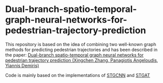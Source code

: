 # Dual-branch-spatio-temporal-graph-neural-networks-for-pedestrian-trajectory-prediction
This repository is based on the idea of combining two well-known graph methods for predicting pedestrian trajectories and has been described in the paper: [Dual-branch spatio-temporal graph neural networks for pedestrian trajectory prediction (Xingchen Zhang, Panagiotis Angeloudis, Yiannis Demiris)](https://pdf.sciencedirectassets.com/272206/1-s2.0-S0031320323X00065/1-s2.0-S0031320323003345/main.pdf?X-Amz-Security-Token=IQoJb3JpZ2luX2VjEAwaCXVzLWVhc3QtMSJHMEUCIQC3Gl32O6yJLcLCZ48IAjjPeqI2wixP9xFt9CCrtV3aDQIgZRkdheTdrDLofbQSuugSzpYodxUO37akrl0aXM4VIQQqvAUIlf%2F%2F%2F%2F%2F%2F%2F%2F%2F%2FARAFGgwwNTkwMDM1NDY4NjUiDF5bJih%2B%2BdeFiEhuYiqQBWn9En%2BsB0bgYjGfAyTj%2BBdhaoO2H%2FAUglYG9xr0joHYLfikR3CGPMlw7elVvxItF95E9NTHLVCAehoewj3ZAc4Hevn%2BkLJUN14RpqEMie5HUKTQbuT%2BNHnGoztirxP%2FOdWog23qpnWvzfQrfyZ61brhbfme%2FKGAkadN8fr4wWDF5XF7mU4JoPRhC48Dt4A0uIXUuQXYcKG8JqwFI0335MBAKds38y7yUwZbbtjO0LruvVA6pzK06bQ89CEG4LB8yimJoDiykNHpoZKGPPj0rxulnsVIF2boKi69QOUy%2BNjtKeTA9RDHr77V3v1kqUJw8KiMaCwMV1FD1ny78RL4YfeUB6nyD8ND2%2F20%2Bleujg2h%2F9ojtKqbGND%2BjUKSwKQhPKStje7JPUMG2MZ48DDjjmEGVcj%2Fq7URdrBcq3iUjEnzN3N3V141DENBP8j6IA2%2FxLGTkyTXEDni3%2FmG%2BrdbpI7SEHJ6Q6uBPEiGx%2Ff51RwnaBYDuOcLo3Bd57HP2xG7nhmQzXc4L5YGjEWlr6lXOZ7cFCCryNZrRh6TcCSQsYffQgiYFbWzQxypGjbkF9ri6T%2F4Zp2AffJJwT4OA0Xp%2BmWsvIEQdDNk2E0E%2BWA9d0HVHOxPtQHvsnwH421%2Fzp%2FEaV66TDfQe%2Bo8Ay%2BVnTY4Cqz2tX3BpUjDe8%2BLGJCg5gV8TZehFpAnyjrm7%2B6xo6gIsI6rHdMI3KFfWLqOamwwOFulO58Gx1GfyoHVtWl%2FPOrGtAsTxH4JTnQ%2F9yz7ZVtIITyEkRQhy8zRg2B%2F5ccyw3wurCflXQoZU8rPJDV5%2Bs3nvgLUQ%2BNAPIUejejWFzlqoV666gDm20yZsp9r4dp7WcjDevm%2FNX1y6llUUsfD2SJvMLi3%2BLIGOrEBCHaiwg1Ow6kHiDTAeK%2B6ZSXheYqRhipgdH7xwa%2BNqjAqqBCkm6mvxM9jYn9qpJxTdZMLxcZ7OBiu6Cg3O9x8gvTR6hgLRLMb1y1TwM1Bz7jSRPDbDDfvaf1gQf0Ea%2FpcoAzYthjlHcTFk5eWQRnWtNHig3Uty9fXBHLxqt79Ohv0w5TPBCn5iBSRfEYNwU4ZKBGyV28EbM0ks%2F877uTdqUi9Wd637AioPoWJ9ze3dtBK&X-Amz-Algorithm=AWS4-HMAC-SHA256&X-Amz-Date=20240603T203954Z&X-Amz-SignedHeaders=host&X-Amz-Expires=300&X-Amz-Credential=ASIAQ3PHCVTYR4BRDQFF%2F20240603%2Fus-east-1%2Fs3%2Faws4_request&X-Amz-Signature=fdb25bf2df740b7484aabd3ebcee2c7ebd47241ab4dbb64ce381509b7e7dbec9&hash=9b5025e4d298122ea4cdacddcf95f423190a408dd2eece559277c4e46f0ab8ad&host=68042c943591013ac2b2430a89b270f6af2c76d8dfd086a07176afe7c76c2c61&pii=S0031320323003345&tid=spdf-e802e04a-1d1d-401e-9287-07ce7f72319d&sid=0baa84d15f1983445d8b0de56afe66c9f8bcgxrqb&type=client&tsoh=d3d3LnNjaWVuY2VkaXJlY3QuY29t&ua=140c585e0052540704&rr=88e27ec5d971bf38&cc=pl)

Code is mainly based on the implementations of [STGCNN](https://github.com/abduallahmohamed/Social-STGCNN) and [STGAT](https://github.com/huang-xx/STGAT/tree/master/STGAT)
